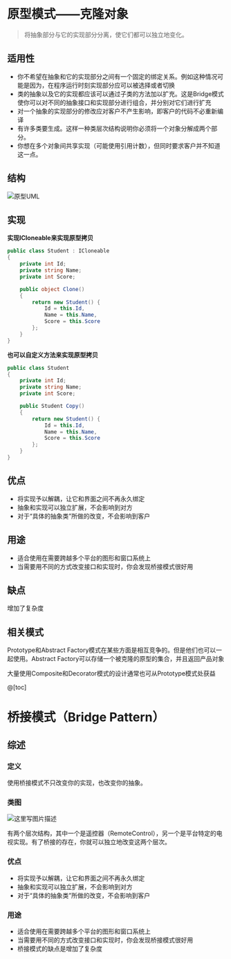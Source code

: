 # 原型模式——克隆对象

> 将抽象部分与它的实现部分分离，使它们都可以独立地变化。

## 适用性

- 你不希望在抽象和它的实现部分之间有一个固定的绑定关系。例如这种情况可能是因为，在程序运行时刻实现部分应可以被选择或者切换
- 类的抽象以及它的实现都应该可以通过子类的方法加以扩充。这是Bridge模式使你可以对不同的抽象接口和实现部分进行组合，并分别对它们进行扩充
- 对一个抽象的实现部分的修改应对客户不产生影响，即客户的代码不必重新编译
- 有许多类要生成。这样一种类层次结构说明你必须将一个对象分解成两个部分。
- 你想在多个对象间共享实现（可能使用引用计数），但同时要求客户并不知道这一点。







## 结构

<img :src="$withBase('/design/design_pattern/04prototypeUML.png')" alt="原型UML"/>

## 实现

**实现ICloneable来实现原型拷贝**

```c#
public class Student : ICloneable
{
    private int Id;
    private string Name;
    private int Score;

    public object Clone()
    {
        return new Student() { 
            Id = this.Id, 
            Name = this.Name,
            Score = this.Score
        };
    }
}
```

**也可以自定义方法来实现原型拷贝**

```c#
public class Student
{
    private int Id;
    private string Name;
    private int Score;

    public Student Copy()
    {
        return new Student() { 
            Id = this.Id, 
            Name = this.Name,
            Score = this.Score
        };
    }
}
```

## 优点

 - 将实现予以解耦，让它和界面之间不再永久绑定
- 抽象和实现可以独立扩展，不会影响到对方
- 对于“具体的抽象类”所做的改变，不会影响到客户

## 用途

- 适合使用在需要跨越多个平台的图形和窗口系统上
- 当需要用不同的方式改变接口和实现时，你会发现桥接模式很好用

## 缺点

增加了复杂度

## 相关模式

Prototype和Abstract Factory模式在某些方面是相互竞争的。但是他们也可以一起使用。Abstract Factory可以存储一个被克隆的原型的集合，并且返回产品对象

大量使用Composite和Decorator模式的设计通常也可从Prototype模式处获益



@[toc]
# 桥接模式（Bridge Pattern）
## 综述
### 定义
使用桥接模式不只改变你的实现，也改变你的抽象。

### 类图
![这里写图片描述](https://img-blog.csdnimg.cn/img_convert/7bd56b15a4bfd29d381548a761493bc4.png)

有两个层次结构，其中一个是遥控器（RemoteControl），另一个是平台特定的电视实现。有了桥接的存在，你就可以独立地改变这两个层次。
### 优点

 - 将实现予以解耦，让它和界面之间不再永久绑定
 - 抽象和实现可以独立扩展，不会影响到对方
 - 对于“具体的抽象类”所做的改变，不会影响到客户

### 用途

 - 适合使用在需要跨越多个平台的图形和窗口系统上
 - 当需要用不同的方式改变接口和实现时，你会发现桥接模式很好用
 - 桥接模式的缺点是增加了复杂度